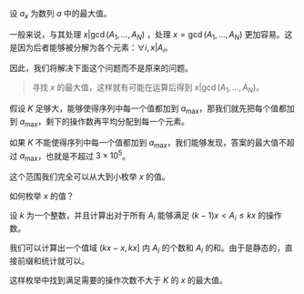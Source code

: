 设 $a_x$ 为数列 $a$ 中的最大值。

一般来说，与其处理 $x | \gcd(A_1,\dots,A_N)$ ，处理 $x = \gcd(A_1,\dots,A_N)$ 更加容易。这是因为后者能够被分解为各个元素：$\forall i,x | A_i$。

因此，我们将解决下面这个问题而不是原来的问题。

> 寻找 $x$ 的最大值，这样就有可能在运算后得到 $x | \gcd(A_1,\dots,A_N)$。

假设 $K$ 足够大，能够使得序列中每一个值都加到 $a_{\max}$，那我们就先把每个值都加到 $a_{\max}$，剩下的操作数再平均分配到每一个元素。

如果 $K$ 不能使得序列中每一个值都加到 $a_{\max}$，我们能够发现，答案的最大值不超过 $a_{\max}$，也就是不超过 $3 \times 10^5$。

这个范围我们完全可以从大到小枚举 $x$ 的值。

如何枚举 $x$ 的值？

设 $k$ 为一个整数，并且计算出对于所有 $A_i$ 能够满足 $(k - 1)x < A_i \leq kx$ 的操作数。

我们可以计算出一个值域 $\left(kx - x,kx \right]$ 内 $A_i$ 的个数和 $A_i$ 的和。由于是静态的，直接前缀和统计就可以。

这样枚举中找到满足需要的操作次数不大于 $K$ 的 $x$ 的最大值。